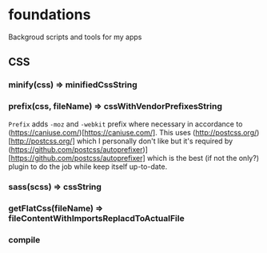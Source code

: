 # foundations
Backgroud scripts and tools for my apps

## CSS
### minify(css) => minifiedCssString
### prefix(css, fileName) => cssWithVendorPrefixesString
`Prefix` adds `-moz` and `-webkit` prefix where necessary in accordance to (https://caniuse.com/)[https://caniuse.com/].
This uses (http://postcss.org/)[http://postcss.org/] which I personally don't like but it's required by (https://github.com/postcss/autoprefixer)][https://github.com/postcss/autoprefixer]
which is the best (if not the only?) plugin to do the job while keep itself up-to-date.
### sass(scss) => cssString
### getFlatCss(fileName) => fileContentWithImportsReplacdToActualFile
### compile